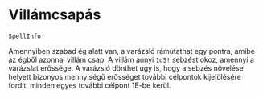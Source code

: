 # Villámcsapás

`SpellInfo`

Amennyiben szabad ég alatt van, a varázsló rámutathat egy pontra, amibe az égből azonnal villám csap. A villám annyi `1d5!` sebzést okoz, amennyi a varázslat erőssége. A varázsló dönthet úgy is, hogy a sebzés növelése helyett bizonyos mennyiségű erősséget további célpontok kijelölésére fordít: minden egyes további célpont 1E-be kerül.

